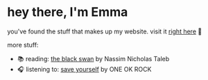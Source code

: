 # hey there, I'm Emma
you've found the stuff that makes up my website. visit it [right here](https://ehuang.dev) 🎊

more stuff:
- 📚 reading: [the black swan](https://www.google.com/books/edition/_/YdOYmYA2TJYC?hl=en) by Nassim Nicholas Taleb
- 🎧 listening to: [save yourself](https://www.last.fm/music/ONE+OK+ROCK/Save+Yourself) by ONE OK ROCK
